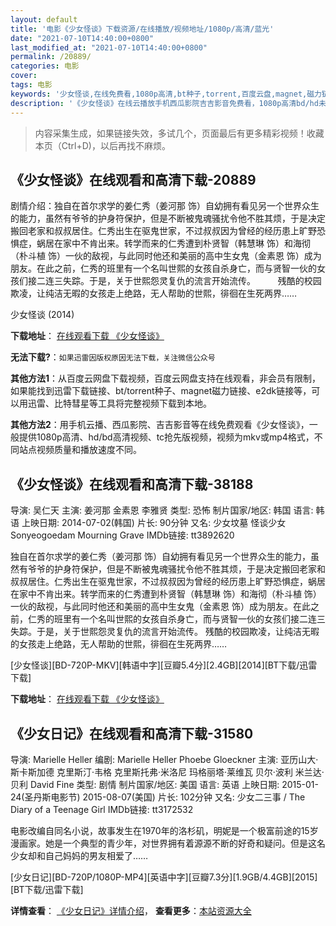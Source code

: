 ```yaml
---
layout: default
title: '电影《少女怪谈》下载资源/在线播放/视频地址/1080p/高清/蓝光'
date: "2021-07-10T14:40:00+0800"
last_modified_at: "2021-07-10T14:40:00+0800"
permalink: /20889/
categories: 电影
cover:
tags: 电影
keywords: '少女怪谈,在线免费看,1080p高清,bt种子,torrent,百度云盘,magnet,磁力链,迅雷下载资源'
description: '《少女怪谈》在线云播放手机西瓜影院吉吉影音免费看，1080p高清bd/hd未删减完整版和tc抢先枪版，mkv/mp4格式，附带bt/torrent种子、magnet/磁力链、百度云盘、网盘资源迅雷下载链接'
---
```


>内容采集生成，如果链接失效，多试几个，页面最后有更多精彩视频！收藏本页（Ctrl+D)，以后再找不麻烦。


## 《少女怪谈》在线观看和高清下载-20889

剧情介绍：独自在首尔求学的姜仁秀（姜河那 饰）自幼拥有看见另一个世界众生的能力，虽然有爷爷的护身符保护，但是不断被鬼魂骚扰令他不胜其烦，于是决定搬回老家和叔叔居住。仁秀出生在驱鬼世家，不过叔叔因为曾经的经历患上旷野恐惧症，蜗居在家中不肯出来。转学而来的仁秀遭到朴贤智（韩慧琳 饰）和海彻（朴斗植 饰）一伙的敌视，与此同时他还和美丽的高中生女鬼（金素恩 饰）成为朋友。在此之前，仁秀的班里有一个名叫世熙的女孩自杀身亡，而与贤智一伙的女孩们接二连三失踪。于是，关于世熙怨灵复仇的流言开始流传。  　　残酷的校园欺凌，让纯洁无暇的女孩走上绝路，无人帮助的世熙，徘徊在生死两界……


少女怪谈 (2014)

**下载地址**： [在线观看下载 《少女怪谈》](https://www.btbtdy.me/btdy/dy1580.html) 


**无法下载?**：`如果迅雷因版权原因无法下载，关注微信公众号 `

**其他方法1**：从百度云网盘下载视频，百度云网盘支持在线观看，非会员有限制，如果能找到迅雷下载链接、bt/torrent种子、magnet磁力链接、e2dk链接等，可以用迅雷、比特彗星等工具将完整视频下载到本地。

**其他方法2**：用手机云播、西瓜影院、吉吉影音等在线免费观看《少女怪谈》，一般提供1080p高清、hd/bd高清视频、tc抢先版视频，视频为mkv或mp4格式，不同站点视频质量和播放速度不同。


## 《少女怪谈》在线观看和高清下载-38188

导演: 吴仁天 主演: 姜河那 金素恩 李雅贤 类型: 恐怖 制片国家/地区: 韩国 语言: 韩语 上映日期: 2014-07-02(韩国) 片长: 90分钟 又名: 少女坟墓 怪谈少女 Sonyeogoedam Mourning Grave IMDb链接: tt3892620

独自在首尔求学的姜仁秀（姜河那 饰）自幼拥有看见另一个世界众生的能力，虽然有爷爷的护身符保护，但是不断被鬼魂骚扰令他不胜其烦，于是决定搬回老家和叔叔居住。仁秀出生在驱鬼世家，不过叔叔因为曾经的经历患上旷野恐惧症，蜗居在家中不肯出来。转学而来的仁秀遭到朴贤智（韩慧琳 饰）和海彻（朴斗植 饰）一伙的敌视，与此同时他还和美丽的高中生女鬼（金素恩 饰）成为朋友。在此之前，仁秀的班里有一个名叫世熙的女孩自杀身亡，而与贤智一伙的女孩们接二连三失踪。于是，关于世熙怨灵复仇的流言开始流传。 残酷的校园欺凌，让纯洁无暇的女孩走上绝路，无人帮助的世熙，徘徊在生死两界……


[少女怪谈][BD-720P-MKV][韩语中字][豆瓣5.4分][2.4GB][2014][BT下载/迅雷下载]

**下载地址**： [在线观看下载 《少女怪谈》](https://www.btdx8.com/torrent/sonyeogoedam_2014.html) 


## 《少女日记》在线观看和高清下载-31580

导演: Marielle Heller 编剧: Marielle Heller Phoebe Gloeckner 主演: 亚历山大·斯卡斯加德 克里斯汀·韦格 克里斯托弗·米洛尼 玛格丽塔·莱维瓦 贝尔·波利 米兰达·贝利 David Fine 类型: 剧情 制片国家/地区: 美国 语言: 英语 上映日期: 2015-01-24(圣丹斯电影节) 2015-08-07(美国) 片长: 102分钟 又名: 少女二三事 / The Diary of a Teenage Girl IMDb链接: tt3172532

电影改编自同名小说，故事发生在1970年的洛杉矶，明妮是一个极富前途的15岁漫画家。她是一个典型的青少年，对世界拥有着源源不断的好奇和疑问。但是这名少女却和自己妈妈的男友相爱了……


[少女日记][BD-720P/1080P-MP4][英语中字][豆瓣7.3分][1.9GB/4.4GB][2015][BT下载/迅雷下载]

**详情查看**： [《少女日记》详情介绍](/movie/31580/)， **查看更多**：[本站资源大全](/movie/t/all/)

